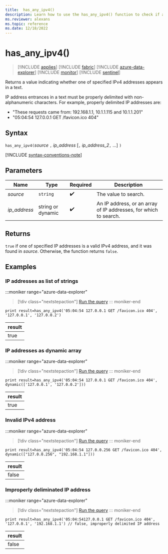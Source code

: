 ```yaml
---
title:  has_any_ipv4()
description: Learn how to use the has_any_ipv4() function to check if any IPv4 addresses appear in the text.
ms.reviewer: alexans
ms.topic: reference
ms.date: 12/18/2022
---
```

# has_any_ipv4()

> [!INCLUDE [applies](../includes/applies-to-version/applies.md)] [!INCLUDE [fabric](../includes/applies-to-version/fabric.md)] [!INCLUDE [azure-data-explorer](../includes/applies-to-version/azure-data-explorer.md)] [!INCLUDE [monitor](../includes/applies-to-version/monitor.md)] [!INCLUDE [sentinel](../includes/applies-to-version/sentinel.md)]

Returns a value indicating whether one of specified IPv4 addresses appears in a text.

IP address entrances in a text must be properly delimited with non-alphanumeric characters. For example, properly delimited IP addresses are:

* "These requests came from: 192.168.1.1, 10.1.1.115 and 10.1.1.201"
* "05:04:54 127.0.0.1 GET /favicon.ico 404"

## Syntax

`has_any_ipv4(`*source* `,` *ip_address* [`,` *ip_address_2*`,` ...] `)`

[!INCLUDE [syntax-conventions-note](../includes/syntax-conventions-note.md)]

## Parameters

| Name | Type | Required | Description |
|--|--|--|--|
| *source*| `string` |  :heavy_check_mark: | The value to search.|
| *ip_address*| string or dynamic |  :heavy_check_mark: | An IP address, or an array of IP addresses, for which to search.|

## Returns

`true` if one of specified IP addresses is a valid IPv4 address, and it was found in *source*. Otherwise, the function returns `false`.

## Examples

### IP addresses as list of strings

:::moniker range="azure-data-explorer"
> [!div class="nextstepaction"]
> <a href="https://dataexplorer.azure.com/clusters/help/databases/Samples?query=H4sIAAAAAAAAAysoyswrUShKLS7NKbHNSCyOT8yrjM8sKDPRUDcwtTIwsTI1UTA0MtczAEJDBXfXEAX9tMSyzOT8PD0goWBiYKKuo6AOV4HMMVLXBAATwSNyXgAAAA==" target="_blank">Run the query</a>
::: moniker-end

```kusto
print result=has_any_ipv4('05:04:54 127.0.0.1 GET /favicon.ico 404', '127.0.0.1', '127.0.0.2')
```

|result|
|--|
|true|

### IP addresses as dynamic array

:::moniker range="azure-data-explorer"
> [!div class="nextstepaction"]
> <a href="https://dataexplorer.azure.com/clusters/help/databases/Samples?query=H4sIAAAAAAAAAysoyswrUShKLS7NKbHNSCyOT8yrjM8sKDPRUDcwtTIwsTI1UTA0MtczAEJDBXfXEAX9tMSyzOT8PD0goWBiYKKuo5BSmZeYm5msEa0OVwoUhXOM1GM1NQHScYQ8aQAAAA==" target="_blank">Run the query</a>
::: moniker-end

```kusto
print result=has_any_ipv4('05:04:54 127.0.0.1 GET /favicon.ico 404', dynamic(['127.0.0.1', '127.0.0.2']))
```

|result|
|--|
|true|

### Invalid IPv4 address

:::moniker range="azure-data-explorer"
> [!div class="nextstepaction"]
> <a href="https://dataexplorer.azure.com/clusters/help/databases/Samples?query=H4sIAAAAAAAAAysoyswrUShKLS7NKbHNSCyOT8yrjM8sKDPRUDcwtTIwsTI1UTA0MtczAEIjUzMFd9cQBf20xLLM5Pw8PSChYGJgoq6jkFKZl5ibmawRrYSkWElHQcnQ0kjP0MxCz1DPUClWUxMAIDlcGW8AAAA=" target="_blank">Run the query</a>
::: moniker-end

```kusto
print result=has_any_ipv4('05:04:54 127.0.0.256 GET /favicon.ico 404', dynamic(["127.0.0.256", "192.168.1.1"]))
```

|result|
|--|
|false|

### Improperly deliminated IP address

:::moniker range="azure-data-explorer"
> [!div class="nextstepaction"]
> <a href="https://dataexplorer.azure.com/clusters/help/databases/Samples?query=H4sIAAAAAAAAAz2NywrCMBQFf+XsYqHkUVIfBZdF3LlwX4JJ8UKahiQW+vcGFzJwYODAxEShILn88eX6NnkyYZ8obvrAZD9IPfRadScuKwq38Qkxm41ea+B1oKVmLdj/8ZNLx9XxzFXVBkJgNj67FrTEtEaX/A7rPC1UnMX9AWNtzecvfjhaaIkAAAA=" target="_blank">Run the query</a>
::: moniker-end

```kusto
print result=has_any_ipv4('05:04:54127.0.0.1 GET /favicon.ico 404', '127.0.0.1', '192.168.1.1') // false, improperly delimited IP address
```

|result|
|--|
|false|

